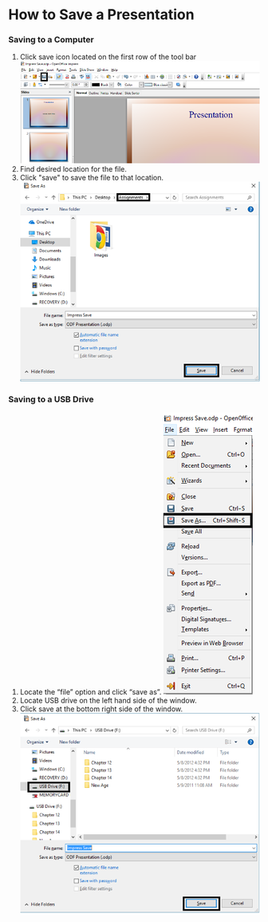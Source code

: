 # How to Save a Presentation
### Saving to a Computer
1. Click save icon located on the first row of the tool bar
![Save 1](https://github.com/umwrit350sp17/su17-team1/blob/master/assets/Save%201.PNG)
2. Find desired location for the file.
3. Click "save" to save the file to that location.
![Save 3](https://github.com/umwrit350sp17/su17-team1/blob/master/assets/Save%203.png)

### Saving to a USB Drive
1. Locate the “file” option and click “save as”.
![Save 2](https://github.com/umwrit350sp17/su17-team1/blob/master/assets/Save%202.png)
2. Locate USB drive on the left hand side of the window.
3. Click save at the bottom right side of the window.
![Save 4](https://github.com/umwrit350sp17/su17-team1/blob/master/assets/Save%204.png)
